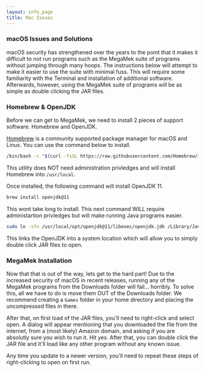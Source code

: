 ```yaml
---
layout: info_page
title: Mac Issues
---
```


### macOS Issues and Solutions

macOS security has strengthened over the years to the point that it makes it difficult to not run programs such as the MegaMek suite of programs without jumping through many hoops. The instructions below will attempt to make it easier to use the suite with minimal fuss. This will require some familiarity with the Terminal and installation of additional software. Afterwards, however, using the MegaMek suite of programs will be as simple as double clicking the JAR files.

### Homebrew & OpenJDK

Before we can get to MegaMek, we need to install 2 pieces of support software. Homebrew and OpenJDK.

[Homebrew](https://brew.sh) is a community supported package manager for macOS and Linux. You can use the command below to install.

```bash
/bin/bash -c "$(curl -fsSL https://raw.githubusercontent.com/Homebrew/install/HEAD/install.sh)"
```

This utility does NOT need administration privledges and will install Homebrew into `/usr/local`.

Once installed, the following command will install OpenJDK 11.

```bash
brew install openjdk@11
```

This wont take long to install. This next command WILL require administartion privledges but will make running Java programs easier.

```bash
sudo ln -sfn /usr/local/opt/openjdk@11/libexec/openjdk.jdk /Library/Java/JavaVirtualMachines/openjdk-11.jdk
```

This links the OpenJDK into a system location which will allow you to simply double click JAR files to open.

### MegaMek Installation

Now that that is out of the way, lets get to the hard part! Due to the increased security of macOS in recent releases, running any of the MegaMek programs from the Downloads folder will fail... horribly. To solve this, all we have to do is move them OUT of the Downloads folder. We recommend creating a `Games` folder in your home directory and placing the uncompressed files in there.

After that, on first load of the JAR files, you'll need to right-click and select open. A dialog will appear mentioning that you downloaded the file from the internet, from a (most likely) Amazon domain, and asking if you are absolutly sure you wish to run it. Hit yes. After that, you can double click the JAR file and it'll load like any other program without any known issue.

Any time you update to a newer version, you'll need to repeat these steps of right-clicking to open on first run.
